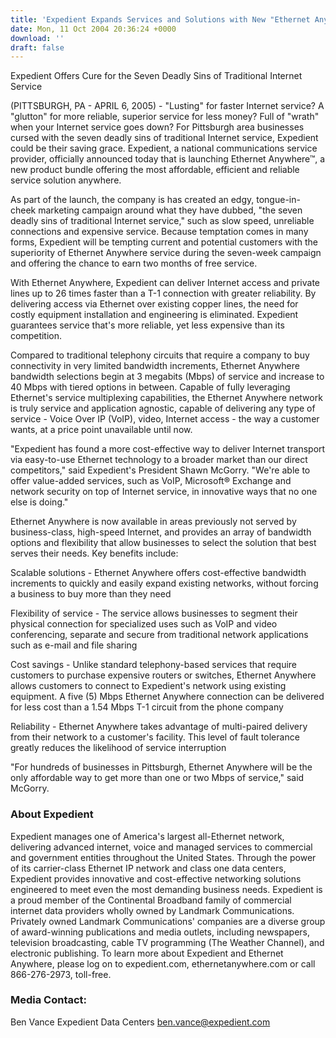 ```yaml
---
title: 'Expedient Expands Services and Solutions with New "Ethernet Anywhere" Product'
date: Mon, 11 Oct 2004 20:36:24 +0000
download: ''
draft: false
---
```


Expedient Offers Cure for the Seven Deadly Sins of Traditional Internet Service

(PITTSBURGH, PA - APRIL 6, 2005) - "Lusting" for faster Internet service? A "glutton" for more reliable, superior service for less money? Full of "wrath" when your Internet service goes down? For Pittsburgh area businesses cursed with the seven deadly sins of traditional Internet service, Expedient could be their saving grace. Expedient, a national communications service provider, officially announced today that is launching Ethernet Anywhere™, a new product bundle offering the most affordable, efficient and reliable service solution anywhere.

As part of the launch, the company is has created an edgy, tongue-in-cheek marketing campaign around what they have dubbed, "the seven deadly sins of traditional Internet service," such as slow speed, unreliable connections and expensive service. Because temptation comes in many forms, Expedient will be tempting current and potential customers with the superiority of Ethernet Anywhere service during the seven-week campaign and offering the chance to earn two months of free service.

With Ethernet Anywhere, Expedient can deliver Internet access and private lines up to 26 times faster than a T-1 connection with greater reliability. By delivering access via Ethernet over existing copper lines, the need for costly equipment installation and engineering is eliminated. Expedient guarantees service that's more reliable, yet less expensive than its competition.

Compared to traditional telephony circuits that require a company to buy connectivity in very limited bandwidth increments, Ethernet Anywhere bandwidth selections begin at 3 megabits (Mbps) of service and increase to 40 Mbps with tiered options in between. Capable of fully leveraging Ethernet's service multiplexing capabilities, the Ethernet Anywhere network is truly service and application agnostic, capable of delivering any type of service - Voice Over IP (VoIP), video, Internet access - the way a customer wants, at a price point unavailable until now.

"Expedient has found a more cost-effective way to deliver Internet transport via easy-to-use Ethernet technology to a broader market than our direct competitors," said Expedient's President Shawn McGorry. "We're able to offer value-added services, such as VoIP, Microsoft® Exchange and network security on top of Internet service, in innovative ways that no one else is doing."

Ethernet Anywhere is now available in areas previously not served by business-class, high-speed Internet, and provides an array of bandwidth options and flexibility that allow businesses to select the solution that best serves their needs. Key benefits include:

Scalable solutions - Ethernet Anywhere offers cost-effective bandwidth increments to quickly and easily expand existing networks, without forcing a business to buy more than they need

Flexibility of service - The service allows businesses to segment their physical connection for specialized uses such as VoIP and video conferencing, separate and secure from traditional network applications such as e-mail and file sharing

Cost savings - Unlike standard telephony-based services that require customers to purchase expensive routers or switches, Ethernet Anywhere allows customers to connect to Expedient's network using existing equipment. A five (5) Mbps Ethernet Anywhere connection can be delivered for less cost than a 1.54 Mbps T-1 circuit from the phone company

Reliability - Ethernet Anywhere takes advantage of multi-paired delivery from their network to a customer's facility. This level of fault tolerance greatly reduces the likelihood of service interruption

"For hundreds of businesses in Pittsburgh, Ethernet Anywhere will be the only affordable way to get more than one or two Mbps of service," said McGorry.

### About Expedient

Expedient manages one of America's largest all-Ethernet network, delivering advanced internet, voice and managed services to commercial and government entities throughout the United States. Through the power of its carrier-class Ethernet IP network and class one data centers, Expedient provides innovative and cost-effective networking solutions engineered to meet even the most demanding business needs. Expedient is a proud member of the Continental Broadband family of commercial internet data providers wholly owned by Landmark Communications. Privately owned Landmark Communications' companies are a diverse group of award-winning publications and media outlets, including newspapers, television broadcasting, cable TV programming (The Weather Channel), and electronic publishing. To learn more about Expedient and Ethernet Anywhere, please log on to expedient.com, ethernetanywhere.com or call 866-276-2973, toll-free.

### Media Contact:

Ben Vance Expedient Data Centers [ben.vance@expedient.com](mailto:ben.vance@expedient.com)